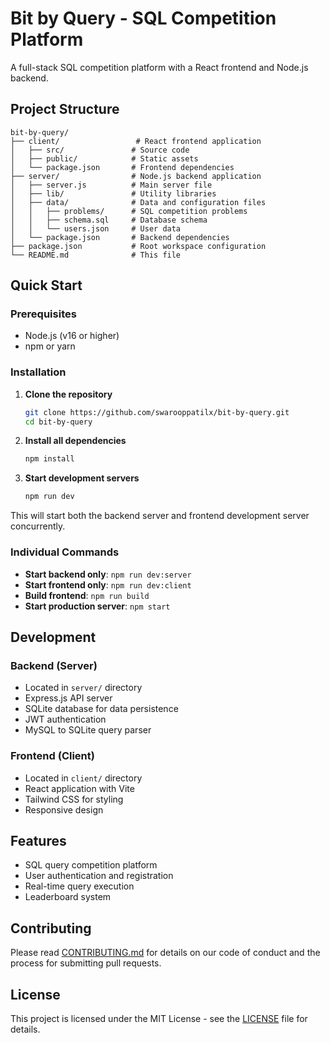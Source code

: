 # Bit by Query - SQL Competition Platform

A full-stack SQL competition platform with a React frontend and Node.js backend.

## Project Structure

```
bit-by-query/
├── client/                 # React frontend application
│   ├── src/               # Source code
│   ├── public/            # Static assets
│   └── package.json       # Frontend dependencies
├── server/                # Node.js backend application
│   ├── server.js          # Main server file
│   ├── lib/               # Utility libraries
│   ├── data/              # Data and configuration files
│   │   ├── problems/      # SQL competition problems
│   │   ├── schema.sql     # Database schema
│   │   └── users.json     # User data
│   └── package.json       # Backend dependencies
├── package.json           # Root workspace configuration
└── README.md              # This file
```

## Quick Start

### Prerequisites

- Node.js (v16 or higher)
- npm or yarn

### Installation

1. **Clone the repository**

   ```bash
   git clone https://github.com/swarooppatilx/bit-by-query.git
   cd bit-by-query
   ```

2. **Install all dependencies**

   ```bash
   npm install
   ```

3. **Start development servers**
   ```bash
   npm run dev
   ```

This will start both the backend server and frontend development server concurrently.

### Individual Commands

- **Start backend only**: `npm run dev:server`
- **Start frontend only**: `npm run dev:client`
- **Build frontend**: `npm run build`
- **Start production server**: `npm start`

## Development

### Backend (Server)

- Located in `server/` directory
- Express.js API server
- SQLite database for data persistence
- JWT authentication
- MySQL to SQLite query parser

### Frontend (Client)

- Located in `client/` directory
- React application with Vite
- Tailwind CSS for styling
- Responsive design

## Features

- SQL query competition platform
- User authentication and registration
- Real-time query execution
- Leaderboard system

## Contributing

Please read [CONTRIBUTING.md](CONTRIBUTING.md) for details on our code of conduct and the process for submitting pull requests.

## License

This project is licensed under the MIT License - see the [LICENSE](LICENSE) file for details.
